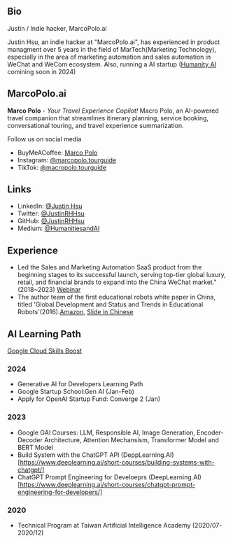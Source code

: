 ## Bio

Justin / Indie hacker, MarcoPolo.ai

Justin Hsu, an indie hacker at "MarcoPolo.ai", has experienced in product managment over 5 years in the field of MarTech(Marketing Technology), especially in the area of marketing automation and sales automation in WeChat and WeCom ecosystem. Also, running a AI startup ([Humanity AI](https://company-introduction-b2k7sjq.gamma.site/) comining soon in 2024)

## MarcoPolo.ai

**Marco Polo** *- Your Travel Experience Copilot!*
Macro Polo, an AI-powered travel companion that streamlines itinerary planning, service booking, conversational touring, and travel experience summarization. 

Follow us on social media
- BuyMeACoffee: [Marco Polo](https://www.buymeacoffee.com/justinrhhsu)
- Instagram: [@marcopolo.tourguide](https://www.instagram.com/marcopolo.tourguide/)
- TikTok: [@macropolo.tourguide](https://www.tiktok.com/@macropolo.tourguide)

## Links

- LinkedIn: [@Justin Hsu](https://www.linkedin.com/in/justinrhhsu/)
- Twitter: [@JustinRHHsu](https://twitter.com/JustinRHHsu)
- GitHub: [@JustinRHHsu](https://github.com/JustinRHHsu)
- Medium: [@HumanitiesandAI](https://medium.com/@humanitiesandai)

## Experience
- Led the Sales and Marketing Automation SaaS product from the beginning stages to its successful launch, serving top-tier global luxury, retail, and financial brands to expand into the China WeChat market."(2018~2023) [Webinar](https://lihi1.com/PeRQE)
- The author team of the first educational robots white paper in China, titled 'Global Development and Status and Trends in Educational Robots'(2016).[Amazon](https://www.amazon.cn/dp/B01N45FS78), [Slide in Chinese](https://cit.bnu.edu.cn/docs/2018-06/20180603135415649504.pdf)

## AI Learning Path

[Google Cloud Skills Boost](https://www.cloudskillsboost.google/public_profiles/ebe8650d-9cb5-49b9-b929-36131950587c)

### 2024
- Generative AI for Developers Learning Path
- Google Startup School:Gen AI (Jan-Feb)
- Apply for OpenAI Startup Fund: Converge 2 (Jan)

### 2023
- Google GAI Courses: LLM, Responsible AI, Image Generation, Encoder-Decoder Architecture, Attention Mechansism, Transformer Model and BERT Model
- Build System with the ChatGPT API (DeppLearning.AI)[https://www.deeplearning.ai/short-courses/building-systems-with-chatgpt/]
- ChatGPT Prompt Engineering for Develoeprs (DeepLearning.AI)[https://www.deeplearning.ai/short-courses/chatgpt-prompt-engineering-for-developers/]

### 2020
- Technical Program at Taiwan Artificial Intelligence Academy (2020/07-2020/12)

